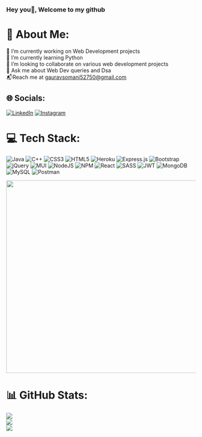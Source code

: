 ### Hey you👋, Welcome to my github

# 💫 About Me:
🔭 I’m currently working on Web Development projects<br>🌱 I’m currently learning Python<br>👯 I’m looking to collaborate on various web development projects<br>💬 Ask me about Web Dev queries and Dsa<br>📬Reach me at gauravsomani52750@gmail.com


## 🌐 Socials:
[![LinkedIn](https://img.shields.io/badge/LinkedIn-%230077B5.svg?logo=linkedin&logoColor=white)](https://linkedin.com/in/gaurav-somani-294233218) 
[![Instagram](https://img.shields.io/badge/Instagram-%23E4405F.svg?logo=Instagram&logoColor=white)](https://instagram.com/its_gaurav_somani) 



# 💻 Tech Stack:
![Java](https://img.shields.io/badge/java-%23ED8B00.svg?style=for-the-badge&logo=java&logoColor=white) ![C++](https://img.shields.io/badge/c++-%2300599C.svg?style=for-the-badge&logo=c%2B%2B&logoColor=white) ![CSS3](https://img.shields.io/badge/css3-%231572B6.svg?style=for-the-badge&logo=css3&logoColor=white) ![HTML5](https://img.shields.io/badge/html5-%23E34F26.svg?style=for-the-badge&logo=html5&logoColor=white) ![Heroku](https://img.shields.io/badge/heroku-%23430098.svg?style=for-the-badge&logo=heroku&logoColor=white) ![Express.js](https://img.shields.io/badge/express.js-%23404d59.svg?style=for-the-badge&logo=express&logoColor=%2361DAFB) ![Bootstrap](https://img.shields.io/badge/bootstrap-%23563D7C.svg?style=for-the-badge&logo=bootstrap&logoColor=white) ![jQuery](https://img.shields.io/badge/jquery-%230769AD.svg?style=for-the-badge&logo=jquery&logoColor=white) ![MUI](https://img.shields.io/badge/MUI-%230081CB.svg?style=for-the-badge&logo=material-ui&logoColor=white) ![NodeJS](https://img.shields.io/badge/node.js-6DA55F?style=for-the-badge&logo=node.js&logoColor=white) ![NPM](https://img.shields.io/badge/NPM-%23000000.svg?style=for-the-badge&logo=npm&logoColor=white) ![React](https://img.shields.io/badge/react-%2320232a.svg?style=for-the-badge&logo=react&logoColor=%2361DAFB) ![SASS](https://img.shields.io/badge/SASS-hotpink.svg?style=for-the-badge&logo=SASS&logoColor=white) ![JWT](https://img.shields.io/badge/JWT-black?style=for-the-badge&logo=JSON%20web%20tokens) ![MongoDB](https://img.shields.io/badge/MongoDB-%234ea94b.svg?style=for-the-badge&logo=mongodb&logoColor=white) ![MySQL](https://img.shields.io/badge/mysql-%2300f.svg?style=for-the-badge&logo=mysql&logoColor=white) ![Postman](https://img.shields.io/badge/Postman-FF6C37?style=for-the-badge&logo=postman&logoColor=white)

<!-- ### 😂 Random Dev Meme -->
<img src="https://media.giphy.com/media/gcZxPiUFzoHgA/giphy.gif" width="512px"/>

# 📊 GitHub Stats:
![](https://github-readme-stats.vercel.app/api?username=gaurav-750&theme=dark&hide_border=false&include_all_commits=false&count_private=false)<br/>
![](https://github-readme-streak-stats.herokuapp.com/?user=gaurav-750&theme=dark&hide_border=false)<br/>
![](https://github-readme-stats.vercel.app/api/top-langs/?username=gaurav-750&theme=dark&hide_border=false&include_all_commits=false&count_private=false&layout=compact)



